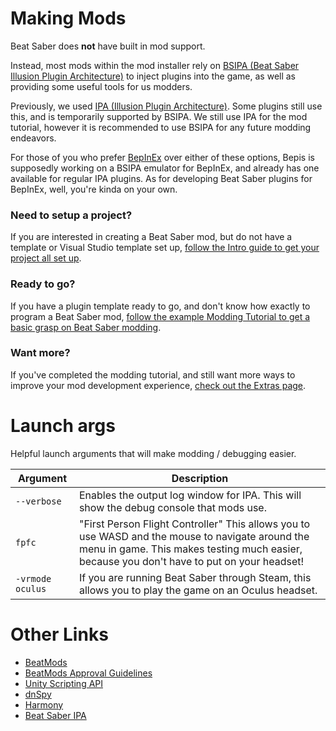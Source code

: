 <!-- TITLE: Modding -->
<!-- SUBTITLE: Instructions for getting started making mods for Beat Saber. -->

# Making Mods
Beat Saber does **not** have built in mod support.

Instead, most mods within the mod installer rely on [BSIPA (Beat Saber Illusion Plugin Architecture)](https://github.com/nike4613/BeatSaber-IPA-Reloaded/) to inject plugins into the game, as well as providing some useful tools for us modders.

Previously, we used [IPA (Illusion Plugin Architecture)](https://github.com/Eusth/IPA). Some plugins still use this, and is temporarily supported by BSIPA. We still use IPA for the mod tutorial, however it is recommended to use BSIPA for any future modding endeavors.

For those of you who prefer [BepInEx](https://github.com/BepInEx/BepInEx) over either of these options, Bepis is supposedly working on a BSIPA emulator for BepInEx, and already has one available for regular IPA plugins. As for developing Beat Saber plugins for BepInEx, well, you're kinda on your own.

### Need to setup a project?
If you are interested in creating a Beat Saber mod, but do not have a template or Visual Studio template set up, [follow the Intro guide to get your project all set up](modding/intro).

### Ready to go?
If you have a plugin template ready to go, and don't know how exactly to program a Beat Saber mod, [follow the example Modding Tutorial to get a basic grasp on Beat Saber modding](modding/example-mod).

### Want more?
If you've completed the modding tutorial, and still want more ways to improve your mod development experience, [check out the Extras page](modding/extras).
# Launch args
Helpful launch arguments that will make modding / debugging easier.

| Argument  | Description |
| ------------- | ------------- |
| `--verbose`  | Enables the output log window for IPA. This will show the debug console that mods use.  |
| `fpfc` | "First Person Flight Controller" This allows you to use WASD and the mouse to navigate around the menu in game. This makes testing much easier, because you don't have to put on your headset! |
| `-vrmode oculus` | If you are running Beat Saber through Steam, this allows you to play the game on an Oculus headset. |
<!-- # Mods Index
[Slaynash](https://www.twitch.tv/Slaynash) created an incredible spreadsheet of mods - you can [view it here.](https://docs.google.com/spreadsheets/d/1eVRbCUyaXjKUJRSNPZWERUO9tULK415buU0q-H7Z0dY)
We're working on getting the ModSaber archive organized, so hopefully we can have links to those mods in the future! -->

# Other Links
* [BeatMods](https://beatmods.com)
* [BeatMods Approval Guidelines](https://docs.google.com/document/d/15RBVesZdS-U94AvesJ2DJqcnAtgh9E2PZOcbjrQle5Y/edit?usp=sharing)
* [Unity Scripting API](https://docs.unity3d.com/ScriptReference/index.html)
* [dnSpy](https://github.com/0xd4d/dnSpy)
* [Harmony](https://github.com/pardeike/Harmony)
* [Beat Saber IPA](https://github.com/nike4613/BeatSaber-IPA-Reloaded)
